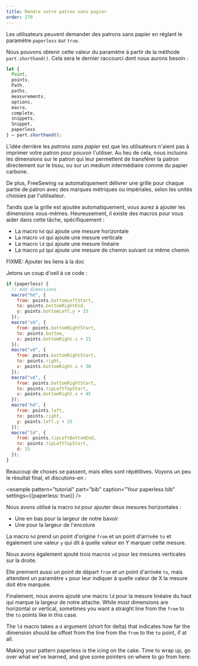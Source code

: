 ```yaml
---
title: Rendre votre patron sans papier
order: 270
---
```


Les utilisateurs peuvent demander des patrons sans papier en réglant le paramètre `paperless` sur `true`.

Nous pouvons obtenir cette valeur du paramètre à partir de la méthode `part.shorthand()`. Cela sera le dernier raccourci dont nous aurons besoin :

```js
let {
  Point,
  points,
  Path,
  paths,
  measurements,
  options,
  macro,
  complete,
  snippets,
  Snippet,
  paperless
} = part.shorthand();
```

L'idée derrière les *patrons sans papier* est que les utilisateurs n'aient pas à imprimer votre patron pour pouvoir l'utiliser. Au lieu de cela, nous incluons les dimensions sur le patron qui leur permettent de transférer la patron directement sur le tissu, ou sur un medium intermédiaire comme du papier carbone.

De plus, FreeSewing va automatiquement délivrer une grille pour chaque partie de patron avec des marques métriques ou impériales, selon les unités choisies par l'utilisateur.

Tandis que la grille est ajoutée automatiquement, vous aurez à ajouter les dimensions vous-mêmes. Heureusement, il existe des macros pour vous aider dans cette tâche, spécifiquement :

- La macro `hd` qui ajoute une mesure horizontale
- La macro `vd` qui ajoute une mesure verticale
- La macro `ld` qui ajoute une mesure linéaire
- La macro `pd` qui ajoute une mesure de chemin suivant ce même chemin

<warning>

FIXME: Ajouter les liens à la doc

</Warning>

Jetons un coup d'oeil à ce code :

```js
if (paperless) {
  // Add dimensions
  macro("hd", {
    from: points.bottomLeftStart,
    to: points.bottomRightEnd,
    y: points.bottomLeft.y + 15
  });
  macro("vd", {
    from: points.bottomRightStart,
    to: points.bottom,
    x: points.bottomRight.x + 15
  });
  macro("vd", {
    from: points.bottomRightStart,
    to: points.right,
    x: points.bottomRight.x + 30
  });
  macro("vd", {
    from: points.bottomRightStart,
    to: points.tipLeftTopStart,
    x: points.bottomRight.x + 45
  });
  macro("hd", {
    from: points.left,
    to: points.right,
    y: points.left.y + 25
  });
  macro("ld", {
    from: points.tipLeftBottomEnd,
    to: points.tipLeftTopStart,
    d: 15
  });
}
```

Beaucoup de choses se passent, mais elles sont répétitives. Voyons un peu le résultat final, et discutons-en :

<example pattern="tutorial" part="bib" caption="Your paperless bib" settings={{paperless: true}} />

Nous avons utilisé la macro `hd` pour ajouter deux mesures horizontales :

- Une en bas pour la largeur de notre bavoir
- Une pour la largeur de l'encolure

La macro `hd` prend un point d'origine `from` et un point d'arrivée `to` et également une valeur `y` qui dit à quelle valeur en Y marquer cette mesure.

Nous avons également ajouté trois macros `vd` pour les mesures verticales sur la droite.

Elle prennent aussi un point de départ `from` et un point d'arrivée `to`, mais attendent un paramètre `x` pour leur indiquer à quelle valeur de X la mesure doit être marquée.

Finalement, nous avons ajouté une macro `ld` pour la mesure linéaire du haut qui marque la largeur de notre attache. While most dimensions are horizontal or vertical, sometimes you want a straight line from the `from` to the `to` points like in this case.

The `ld` macro takes a `d` argument (short for delta) that indicates how far the dimension should be offset from the line from the `from` to the `to` point, if at all.

Making your pattern paperless is the icing on the cake. Time to wrap up, go over what we've learned, and give some pointers on where to go from here.